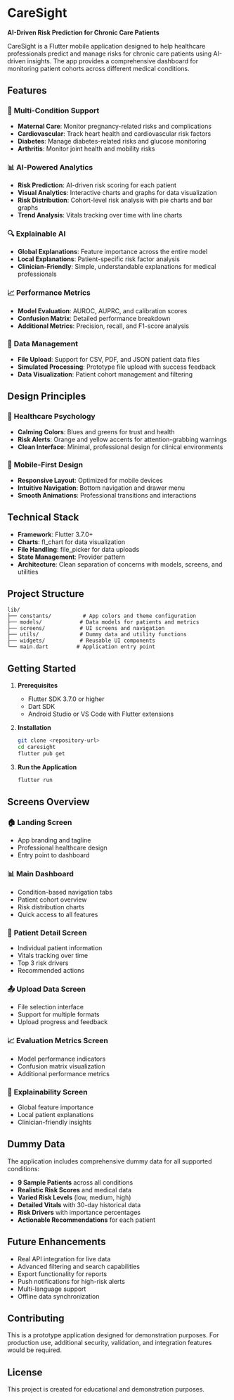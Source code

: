 # CareSight

**AI-Driven Risk Prediction for Chronic Care Patients**

CareSight is a Flutter mobile application designed to help healthcare professionals predict and manage risks for chronic care patients using AI-driven insights. The app provides a comprehensive dashboard for monitoring patient cohorts across different medical conditions.

## Features

### 🏥 **Multi-Condition Support**
- **Maternal Care**: Monitor pregnancy-related risks and complications
- **Cardiovascular**: Track heart health and cardiovascular risk factors
- **Diabetes**: Manage diabetes-related risks and glucose monitoring
- **Arthritis**: Monitor joint health and mobility risks

### 📊 **AI-Powered Analytics**
- **Risk Prediction**: AI-driven risk scoring for each patient
- **Visual Analytics**: Interactive charts and graphs for data visualization
- **Risk Distribution**: Cohort-level risk analysis with pie charts and bar graphs
- **Trend Analysis**: Vitals tracking over time with line charts

### 🔍 **Explainable AI**
- **Global Explanations**: Feature importance across the entire model
- **Local Explanations**: Patient-specific risk factor analysis
- **Clinician-Friendly**: Simple, understandable explanations for medical professionals

### 📈 **Performance Metrics**
- **Model Evaluation**: AUROC, AUPRC, and calibration scores
- **Confusion Matrix**: Detailed performance breakdown
- **Additional Metrics**: Precision, recall, and F1-score analysis

### 📁 **Data Management**
- **File Upload**: Support for CSV, PDF, and JSON patient data files
- **Simulated Processing**: Prototype file upload with success feedback
- **Data Visualization**: Patient cohort management and filtering

## Design Principles

### 🎨 **Healthcare Psychology**
- **Calming Colors**: Blues and greens for trust and health
- **Risk Alerts**: Orange and yellow accents for attention-grabbing warnings
- **Clean Interface**: Minimal, professional design for clinical environments

### 📱 **Mobile-First Design**
- **Responsive Layout**: Optimized for mobile devices
- **Intuitive Navigation**: Bottom navigation and drawer menu
- **Smooth Animations**: Professional transitions and interactions

## Technical Stack

- **Framework**: Flutter 3.7.0+
- **Charts**: fl_chart for data visualization
- **File Handling**: file_picker for data uploads
- **State Management**: Provider pattern
- **Architecture**: Clean separation of concerns with models, screens, and utilities

## Project Structure

```
lib/
├── constants/          # App colors and theme configuration
├── models/            # Data models for patients and metrics
├── screens/           # UI screens and navigation
├── utils/             # Dummy data and utility functions
├── widgets/           # Reusable UI components
└── main.dart         # Application entry point
```

## Getting Started

1. **Prerequisites**
   - Flutter SDK 3.7.0 or higher
   - Dart SDK
   - Android Studio or VS Code with Flutter extensions

2. **Installation**
   ```bash
   git clone <repository-url>
   cd caresight
   flutter pub get
   ```

3. **Run the Application**
   ```bash
   flutter run
   ```

## Screens Overview

### 🏠 **Landing Screen**
- App branding and tagline
- Professional healthcare design
- Entry point to dashboard

### 📊 **Main Dashboard**
- Condition-based navigation tabs
- Patient cohort overview
- Risk distribution charts
- Quick access to all features

### 👤 **Patient Detail Screen**
- Individual patient information
- Vitals tracking over time
- Top 3 risk drivers
- Recommended actions

### 📤 **Upload Data Screen**
- File selection interface
- Support for multiple formats
- Upload progress and feedback

### 📈 **Evaluation Metrics Screen**
- Model performance indicators
- Confusion matrix visualization
- Additional performance metrics

### 🧠 **Explainability Screen**
- Global feature importance
- Local patient explanations
- Clinician-friendly insights

## Dummy Data

The application includes comprehensive dummy data for all supported conditions:
- **9 Sample Patients** across all conditions
- **Realistic Risk Scores** and medical data
- **Varied Risk Levels** (low, medium, high)
- **Detailed Vitals** with 30-day historical data
- **Risk Drivers** with importance percentages
- **Actionable Recommendations** for each patient

## Future Enhancements

- Real API integration for live data
- Advanced filtering and search capabilities
- Export functionality for reports
- Push notifications for high-risk alerts
- Multi-language support
- Offline data synchronization

## Contributing

This is a prototype application designed for demonstration purposes. For production use, additional security, validation, and integration features would be required.

## License

This project is created for educational and demonstration purposes.
